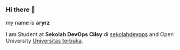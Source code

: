 ### Hi there 👋

my name is **aryrz**

I am Student at **Sekolah DevOps Cilsy** di [sekolahdevops](https://sekolahdevops.com/) and Open University [Universitas terbuka](https://www.ut.ac.id/).

